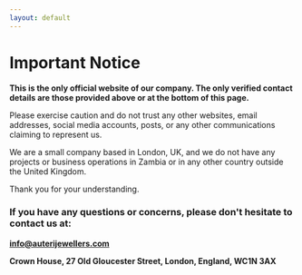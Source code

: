 ```yaml
---
layout: default
---
```

# Important Notice  

**This is the only official website of our company. The only verified contact details are those provided above or at the bottom of this page.** 

Please exercise caution and do not trust any other websites, email addresses, social media accounts, posts, or any other communications claiming to represent us.

We are a small company based in London, UK, and we do not have any projects or business operations in Zambia or in any other country outside the United Kingdom.

Thank you for your understanding.
 
### If you have any questions or concerns, please don't hesitate to contact us at:
 
**info@auterijewellers.com**

**Crown House, 27 Old Gloucester Street, London, England, WC1N 3AX** 



